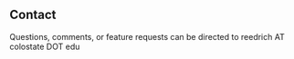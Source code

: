 Contact
-------

Questions, comments, or feature requests can be directed to reedrich AT colostate DOT edu
